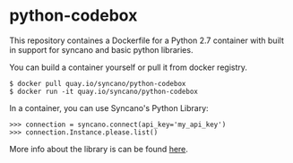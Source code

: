 # python-codebox

This repository containes a Dockerfile for a Python 2.7 container with built in support for syncano and basic python libraries.

You can build a container yourself or pull it from docker registry.

```
$ docker pull quay.io/syncano/python-codebox
$ docker run -it quay.io/syncano/python-codebox
```

In a container, you can use Syncano's Python Library:

```
>>> connection = syncano.connect(api_key='my_api_key')
>>> connection.Instance.please.list()
```

More info about the library is can be found [here](https://github.com/Syncano/syncano-python/).
